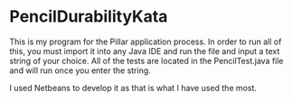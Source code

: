 # PencilDurabilityKata
This is my program for the Pillar application process. 
In order to run all of this, you must import it into any Java IDE and run the file and input a text string of your choice. 
All of the tests are located in the PencilTest.java file and will run once you enter the string. 

I used Netbeans to develop it as that is what I have used the most. 

